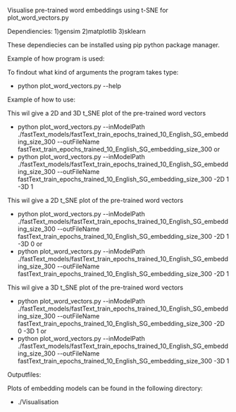 Visualise pre-trained word embeddings using t-SNE
for plot_word_vectors.py

Dependiencies:
1)gensim
2)matplotlib
3)sklearn

These dependiecies can be installed using pip python package manager.

Example of how program is used:

To findout what kind of arguments the program takes type:
- python plot_word_vectors.py --help

Example of how to use:

This wil give a 2D and 3D t_SNE plot of the pre-trained word vectors
- python plot_word_vectors.py --inModelPath ./fastText_models/fastText_train_epochs_trained_10_English_SG_embedding_size_300 --outFileName fastText_train_epochs_trained_10_English_SG_embedding_size_300
or
- python plot_word_vectors.py --inModelPath ./fastText_models/fastText_train_epochs_trained_10_English_SG_embedding_size_300 --outFileName fastText_train_epochs_trained_10_English_SG_embedding_size_300 -2D 1 -3D 1

This wil give a 2D t_SNE plot of the pre-trained word vectors
- python plot_word_vectors.py --inModelPath ./fastText_models/fastText_train_epochs_trained_10_English_SG_embedding_size_300 --outFileName fastText_train_epochs_trained_10_English_SG_embedding_size_300 -2D 1 -3D 0
or
- python plot_word_vectors.py --inModelPath ./fastText_models/fastText_train_epochs_trained_10_English_SG_embedding_size_300 --outFileName fastText_train_epochs_trained_10_English_SG_embedding_size_300 -2D 1

This wil give a 3D t_SNE plot of the pre-trained word vectors
- python plot_word_vectors.py --inModelPath ./fastText_models/fastText_train_epochs_trained_10_English_SG_embedding_size_300 --outFileName fastText_train_epochs_trained_10_English_SG_embedding_size_300 -2D 0 -3D 1
or
- python plot_word_vectors.py --inModelPath ./fastText_models/fastText_train_epochs_trained_10_English_SG_embedding_size_300 --outFileName fastText_train_epochs_trained_10_English_SG_embedding_size_300 -3D 1


Outputfiles:

Plots of embedding models can be found in the following directory:
- ./Visualisation
